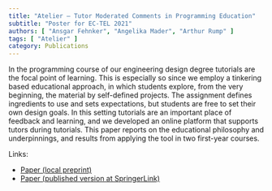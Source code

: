 ```yaml
---
title: "Atelier – Tutor Moderated Comments in Programming Education"
subtitle: "Poster for EC-TEL 2021"
authors: [ "Ansgar Fehnker", "Angelika Mader", "Arthur Rump" ]
tags: [ "Atelier" ]
category: Publications
---
```


In the programming course of our engineering design degree tutorials are the focal point of learning. This is especially so since we employ a tinkering based educational approach, in which students explore, from the very beginning, the material by self-defined projects. The assignment defines ingredients to use and sets expectations, but students are free to set their own design goals. In this setting tutorials are an important place of feedback and learning, and we developed an online platform that supports tutors during tutorials. This paper reports on the educational philosophy and underpinnings, and results from applying the tool in two first-year courses.

Links:

- [Paper (local preprint)]({attach}poster_preprint.pdf)
- [Paper (published version at SpringerLink)](https://doi.org/10.1007/978-3-030-86436-1_39)

